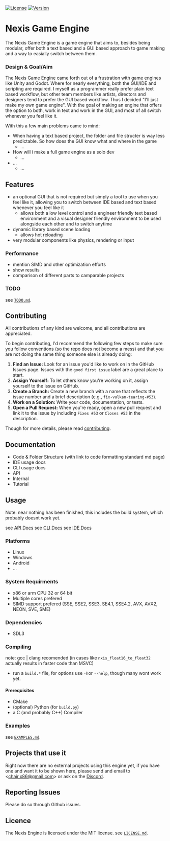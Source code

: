 <!-- [![Build Status](https://img.shields.io/github/actions/workflow/status/im-a-chair/Nexis/main.yml?branch=main)](https://github.com/im-a-chair/Nexis/actions?query=workflow%3Amain)-->
[![License](https://img.shields.io/badge/license-MIT-orange.svg)](./LICENSE.md)
[![Version](https://img.shields.io/badge/version-v1.0-brightgreen.svg)]()

# Nexis Game Engine

<!-- logo & title banner -->
<!-- <br> -->

The Nexis Game Engine is a game engine that aims to, besides being modular, offer both a text based and a GUI based approach to game making and a way to easially switch between them.

### Design & Goal/Aim

The Nexis Game Engine came forth out of a frustration with game engines like Unity and Godot. Where for nearly everything, both the GUI/IDE and scripting are required. I myself as a programmer really prefer plain text based workflow, but other team members like artists, directors and designers tend to prefer the GUI based workflow. Thus I decided "I'll just make my own game engine". With the goal of making an engine that offers the option to both, work in text and work in the GUI, and most of all switch whenever you feel like it.

With this a few main problems came to mind:
- When having a text based project, the folder and file structer is way less predictable. So how does the GUI know what and where in the game
    - ...
- How will i make a full game engine as a solo dev
    - ...
- ...
    - ...

## Features
- an optional GUI that is not required but simply a tool to use when you feel like it, allowing you to switch between IDE based and text based whenever you feel like it
    - allows both a low level control and a engineer friendly text based environment and a visual designer friendly environment to be used alongside each other and to switch anytime
- dynamic library based scene loading
    - allows hot reloading
- very modular components like physics, rendering or input
### Performance
- mention SIMD and other optimization efforts
- show results
- comparison of different parts to camparable projects
### TODO
<!-- maybe add a little more detail -->
see [`TODO.md`](./TODO.md).

## Contributing
All contributions of any kind are welcome, and all contributions are appreciated.

To begin contributing, I'd recommend the following few steps to make sure you follow conventions (so the repo does not become a mess) and that you are not doing the same thing someone else is already doing:

1.  **Find an Issue:** Look for an issue you'd like to work on in the GitHub Issues page. Issues with the `good first issue` label are a great place to start.
2.  **Assign Yourself:** To let others know you're working on it, assign yourself to the issue on GitHub.
3.  **Create a Branch:** Create a new branch with a name that reflects the issue number and a brief description (e.g., `fix-vulkan-tearing-#53`).
4.  **Work on a Solution:** Write your code, documentation, or tests.
5.  **Open a Pull Request:** When you're ready, open a new pull request and link it to the issue by including `Fixes #53` or `Closes #53` in the description.

Though for more details, please read [contributing](./CONTRIBUTING.md).

## Documentation
- Code & Folder Structure (with link to code formatting standard md page)
- IDE usage docs
- CLI usage docs
- API
- Internal
- Tutorial

## Usage
Note: near nothing has been finished, this includes the build system, which probably doesnt work yet.

see [API Docs](./Docs/api_index.md)
see [CLI Docs]()
see [IDE Docs]()
### Platforms
- Linux
- Windows
- Android
- ...
### System Requirments
- x86 or arm CPU 32 or 64 bit
- Multiple cores prefered
- SIMD support prefered (SSE, SSE2, SSE3, SE4.1, SSE4.2, AVX, AVX2, NEON, SVE, SME)

### Dependencies
- SDL3

### Compiling
note: gcc | clang recomended (in cases like `nxis_float16_to_float32` actually results in faster code than MSVC)
- run a `build.*` file, for options use `-h`or `--help`, though many wont work yet.

#### Prerequisites
- CMake
- (optional) Python (for `build.py`)
- a C (and probably C++) Compiler

### Examples
<!-- maybe add a little more detail -->
see [`EXAMPLES.md`](Examples/EXAMPLES.md).

<!-- ## API bindings
### Native (official)
| Language | Documentation                  | Source                                  |
|----------|--------------------------------|-----------------------------------------|
| C++      | [C++ API](Docs/API/C++/C++.md) | [Example API source](Framework/CppAPI/) | -->
<!-- ### Non Native (unofficial)
| Language | Link                            | Creator                        |
|----------|---------------------------------|--------------------------------|
| Java     | [NexisJava](github/project/url) | [some person](github/user/url) | -->

## Projects that use it
Right now there are no external projects using this engine yet, if you have one and want it to be shown here, please send and email to \<[chair.x86@gmail.com](chair.x86@gmail.com)\> or ask on the [Discord](https://discord.gg/e6dMFJfGXN).

## Reporting Issues
Please do so through Github issues.

## Licence
The Nexis Engine is licensed under the MIT license. see [`LICENSE.md`](./LICENSE).
